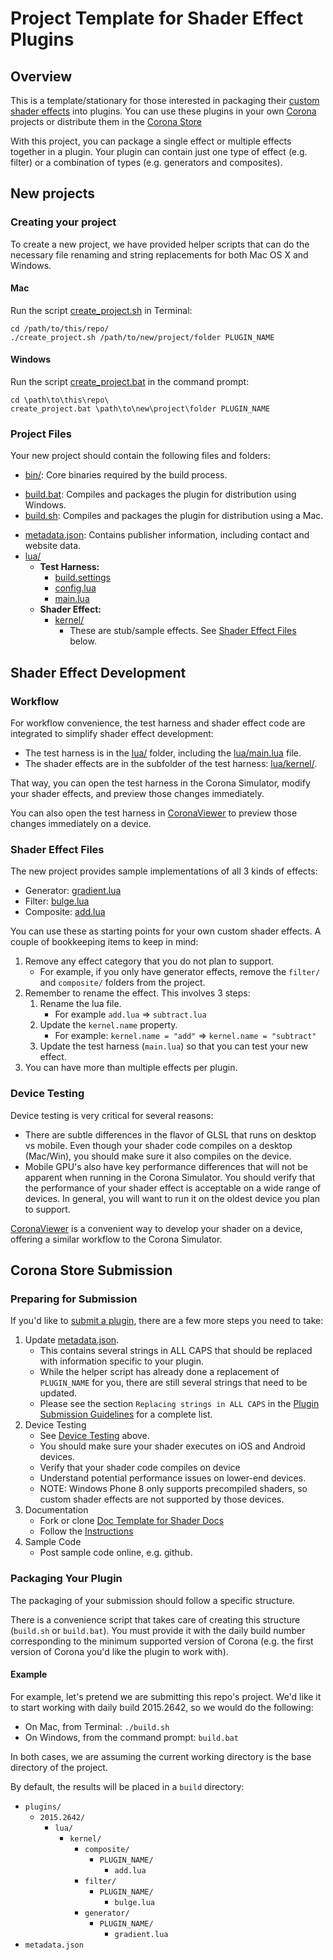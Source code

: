 # Project Template for Shader Effect Plugins


## Overview

This is a template/stationary for those interested in packaging their [custom shader effects](http://docs.coronalabs.com/daily/guide/graphics/customEffects.html) into plugins. You can use these plugins in your own [Corona](https://coronalabs.com/products/corona-sdk/) projects or distribute them in the [Corona Store](https://store.coronalabs.com)

With this project, you can package a single effect or multiple effects together in a plugin. Your plugin can contain just one type of effect (e.g. filter) or a combination of types (e.g. generators and composites).


## New projects

### Creating your project

To create a new project, we have provided helper scripts that can do the necessary file renaming and string replacements for both Mac OS X and Windows.

#### Mac

Run the script [create_project.sh](create_project.sh) in Terminal:

```
cd /path/to/this/repo/
./create_project.sh /path/to/new/project/folder PLUGIN_NAME
```

#### Windows

Run the script [create_project.bat](create_project.bat) in the command prompt:

```
cd \path\to\this\repo\
create_project.bat \path\to\new\project\folder PLUGIN_NAME
```


### Project Files

Your new project should contain the following files and folders:

* [bin/](bin/): Core binaries required by the build process.
+ [build.bat](build.bat): Compiles and packages the plugin for distribution using Windows.
+ [build.sh](build.sh): Compiles and packages the plugin for distribution using a Mac.
* [metadata.json](metadata.json): Contains publisher information, including contact and website data.
* [lua/](lua/)
	+ __Test Harness:__
		+ [build.settings](lua/build.settings)
		+ [config.lua](lua/config.lua)
		+ [main.lua](lua/main.lua)
	+ __Shader Effect:__
		+ [kernel/](lua/kernel/)
			- These are stub/sample effects. See [Shader Effect Files](#shader-effect-files) below.

## Shader Effect Development

### Workflow

For workflow convenience, the test harness and shader effect code are integrated to simplify shader effect development:

* The test harness is in the [lua/](lua/) folder, including the [lua/main.lua](lua/main.lua) file.
* The shader effects are in the subfolder of the test harness: [lua/kernel/](lua/kernel/).

That way, you can open the test harness in the Corona Simulator, modify your shader effects, and preview those changes immediately.

You can also open the test harness in [CoronaViewer](https://github.com/coronalabs/CoronaViewer) to preview those changes immediately on a device.

### Shader Effect Files

The new project provides sample implementations of all 3 kinds of effects: 

* Generator: [gradient.lua](lua/kernel/generator/PLUGIN_NAME/gradient.lua)
* Filter: [bulge.lua](lua/kernel/filter/PLUGIN_NAME/bulge.lua)
* Composite: [add.lua](lua/kernel/composite/PLUGIN_NAME/add.lua)

You can use these as starting points for your own custom shader effects. A couple of bookkeeping items to keep in mind:

1. Remove any effect category that you do not plan to support. 
	* For example, if you only have generator effects, remove the `filter/` and `composite/` folders from the project.
2. Remember to rename the effect. This involves 3 steps:
	1. Rename the lua file. 
		+ For example `add.lua` => `subtract.lua`
	2. Update the `kernel.name` property. 
		+ For example: `kernel.name = "add"` => `kernel.name = "subtract"`
	3. Update the test harness (`main.lua`) so that you can test your new effect.
3. You can have more than multiple effects per plugin. 

### Device Testing

Device testing is very critical for several reasons:

* There are subtle differences in the flavor of GLSL that runs on desktop vs mobile. Even though your shader code compiles on a desktop (Mac/Win), you should make sure it also compiles on the device.
* Mobile GPU's also have key performance differences that will not be apparent when running in the Corona Simulator. You should verify that the performance of your shader effect is acceptable on a wide range of devices. In general, you will want to run it on the oldest device you plan to support.

[CoronaViewer](https://github.com/coronalabs/CoronaViewer) is a convenient way to develop your shader on a device, offering a similar workflow to the Corona Simulator.

## Corona Store Submission

### Preparing for Submission

If you'd like to [submit a plugin](https://store.coronalabs.com/corona-store-application), there are a few more steps you need to take:

1. Update [metadata.json](metadata.json). 
	* This contains several strings in ALL CAPS that should be replaced with information specific to your plugin. 
	* While the helper script has already done a replacement of `PLUGIN_NAME` for you, there are still several strings that need to be updated.
	* Please see the section `Replacing strings in ALL CAPS` in the [Plugin Submission Guidelines](http://docs.coronalabs.com/daily/native/plugin/submission.html) for a complete list.
2. Device Testing
	* See [Device Testing](#device-testing) above.
	* You should make sure your shader executes on iOS and Android devices. 
	* Verify that your shader code compiles on device
	* Understand potential performance issues on lower-end devices.
	* NOTE: Windows Phone 8 only supports precompiled shaders, so custom shader effects are not supported by those devices.
3. Documentation
	* Fork or clone [Doc Template for Shader Docs](https://github.com/coronalabs/plugins-template-shader-docs)
	* Follow the [Instructions](https://github.com/coronalabs/plugins-template-shader-docs/blob/master/Instructions.markdown)
4. Sample Code
	* Post sample code online, e.g. github.

### Packaging Your Plugin

The packaging of your submission should follow a specific structure.

There is a convenience script that takes care of creating this structure (`build.sh` or `build.bat`). You must provide it with the daily build number corresponding to the minimum supported version of Corona (e.g. the first version of Corona you'd like the plugin to work with).

#### Example

For example, let's pretend we are submitting this repo's project. We'd like it to start working with daily build 2015.2642, so we would do the following:

* On Mac, from Terminal: `./build.sh`
* On Windows, from the command prompt: `build.bat`

In both cases, we are assuming the current working directory is the base directory of the project.

By default, the results will be placed in a `build` directory:

* `plugins/`
	+ `2015.2642/`
		- `lua/`
			- `kernel/`
				- `composite/`
					- `PLUGIN_NAME/`
						- `add.lua`
				- `filter/`
					- `PLUGIN_NAME/`
						- `bulge.lua`
				- `generator/`
					- `PLUGIN_NAME/`
						- `gradient.lua`
* `metadata.json`
